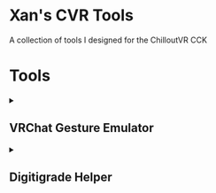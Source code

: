 # Xan's CVR Tools
A collection of tools I designed for the ChilloutVR CCK

# Tools

<details>
<summary><h2>VRChat Gesture Emulator</h2></summary>

This is the crown jewel of this toolkit. It provides a simple menu (check the toolbar at the top of Unity, look for "Xan's Tools") that automagically reconstructs your avatar's animator and data to convert CVR's Gesture parameters into mimics of the VRChat Gesture parameters, which fundamentally work differently and are not normally compatible.

This tool allows you to copy/paste node graphs in animators from a VRChat avatar into a ChilloutVR avatar, and then it just works:tm:.

![Example of the menu](https://github.com/EtiTheSpirit/XansCVRTools/blob/main/image/VRC%20to%20CVR%20Tool.png)

</details>
<details>
<summary><h2>Digitigrade Helper</h2></summary>

This system is for a specific setup for digitigrade legs on (usually) furry avatars. It comes with a new component that you add to a GameObject called `DigitigradeDescriptor` that can be used to assemble digitigrade legs (naturally, this is an editor-only component). The legs must be constructed in a very specific manner, as shown by the image below.

This system works on basically any Unity install, doesn't necessarily need to be CVR.

![Digitigrade construction](https://github.com/EtiTheSpirit/XansCVRTools/blob/main/image/Digitigrade%20Leg%20Mechanics.png)

</details>
